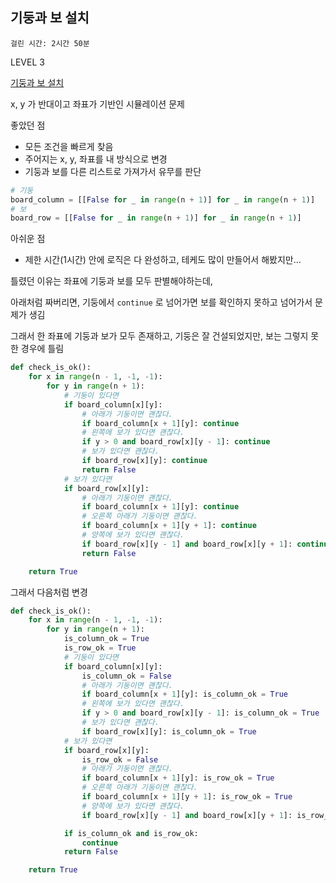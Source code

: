 ## **기둥과 보 설치**

`걸린 시간: 2시간 50분`

LEVEL 3

[기둥과 보 설치](https://school.programmers.co.kr/learn/courses/30/lessons/60061)

x, y 가 반대이고 좌표가 기반인 시뮬레이션 문제

좋았던 점

- 모든 조건을 빠르게 찾음
- 주어지는 x, y, 좌표를 내 방식으로 변경
- 기둥과 보를 다른 리스트로 가져가서 유무를 판단

```python
# 기둥
board_column = [[False for _ in range(n + 1)] for _ in range(n + 1)]
# 보
board_row = [[False for _ in range(n + 1)] for _ in range(n + 1)]
```

아쉬운 점

- 제한 시간(1시간) 안에 로직은 다 완성하고, 테케도 많이 만들어서 해봤지만…

틀렸던 이유는 좌표에 기둥과 보를 모두 판별해야하는데,

아래처럼 짜버리면, 기둥에서 `continue` 로 넘어가면 보를 확인하지 못하고 넘어가서 문제가 생김

그래서 한 좌표에 기둥과 보가 모두 존재하고, 기둥은 잘 건설되었지만, 보는 그렇지 못한 경우에 틀림

```python
def check_is_ok():
    for x in range(n - 1, -1, -1):
        for y in range(n + 1):
            # 기둥이 있다면
            if board_column[x][y]:
                # 아래가 기둥이면 괜찮다.
                if board_column[x + 1][y]: continue
                # 왼쪽에 보가 있다면 괜찮다.
                if y > 0 and board_row[x][y - 1]: continue
                # 보가 있다면 괜찮다.
                if board_row[x][y]: continue
                return False
            # 보가 있다면
            if board_row[x][y]:
                # 아래가 기둥이면 괜찮다.
                if board_column[x + 1][y]: continue
                # 오른쪽 아래가 기둥이면 괜찮다.
                if board_column[x + 1][y + 1]: continue
                # 양쪽에 보가 있다면 괜찮다.
                if board_row[x][y - 1] and board_row[x][y + 1]: continue
                return False

    return True
```

그래서 다음처럼 변경

```python
def check_is_ok():
    for x in range(n - 1, -1, -1):
        for y in range(n + 1):
            is_column_ok = True
            is_row_ok = True
            # 기둥이 있다면
            if board_column[x][y]:
                is_column_ok = False
                # 아래가 기둥이면 괜찮다.
                if board_column[x + 1][y]: is_column_ok = True
                # 왼쪽에 보가 있다면 괜찮다.
                if y > 0 and board_row[x][y - 1]: is_column_ok = True
                # 보가 있다면 괜찮다.
                if board_row[x][y]: is_column_ok = True
            # 보가 있다면
            if board_row[x][y]:
                is_row_ok = False
                # 아래가 기둥이면 괜찮다.
                if board_column[x + 1][y]: is_row_ok = True
                # 오른쪽 아래가 기둥이면 괜찮다.
                if board_column[x + 1][y + 1]: is_row_ok = True
                # 양쪽에 보가 있다면 괜찮다.
                if board_row[x][y - 1] and board_row[x][y + 1]: is_row_ok = True

            if is_column_ok and is_row_ok:
                continue
            return False

    return True
```
